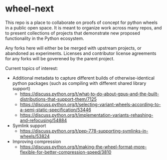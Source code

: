 # wheel-next

This repo is a place to collaborate on proofs of concept for python wheels in a public open space. It is meant to organize work across many repos, and to present collections of projects that demonstrate new proposed functionality in the Python ecosystem.

Any forks here will either be be merged with upstream projects, or abandoned as experiments. Licenses and contributor license agreements for any forks will be goverened by the parent project.

Current topics of interest:
* Additional metadata to capture different builds of otherwise-identical python packages (such as compiling with different shared library support)
  * https://discuss.python.org/t/what-to-do-about-gpus-and-the-built-distributions-that-support-them/7125
  * https://discuss.python.org/t/selecting-variant-wheels-according-to-a-semi-static-specification/53446
  * https://discuss.python.org/t/implementation-variants-rehashing-and-refocusing/54884
* Symlink support
  * https://discuss.python.org/t/pep-778-supporting-symlinks-in-wheels/53824
* Improving compression
  * https://discuss.python.org/t/making-the-wheel-format-more-flexible-for-better-compression-speed/3810
